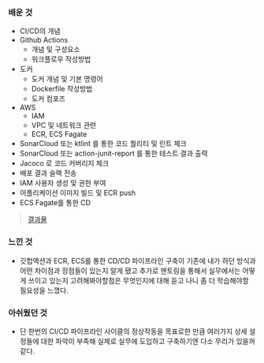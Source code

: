 ### 배운 것
- CI/CD의 개념
- Github Actions
	- 개념 및 구성요소
	- 워크플로우 작성방법
- 도커
	- 도커 개념 및 기본 명령어
	- Dockerfile 작성방법
	- 도커 컴포즈
- AWS
	- IAM
	- VPC 및 네트워크 관련
	- ECR, ECS Fagate
- SonarCloud 또는 ktlint 를 통한 코드 퀄리티 및 린트 체크
- SonarCloud 또는 action-junit-report 를 통한 테스트 결과 출력
- Jacoco 로 코드 커버리지 체크
- 배포 결과 슬랙 전송
- IAM 사용자 생성 및 권한 부여
- 어플리케이션 이미지 빌드 및 ECR push
- ECS Fagate를 통한 CD
> [결과물](./week1)
### 느낀 것
- 깃헙액션과 ECR, ECS를 통한 CD/CD 파이프라인 구축이 기존에 내가 하던 방식과 어떤 차이점과 장점들이 있는지 알게 됐고 추가로 멘토링을 통해서 실무에서는 어떻게 쓰이고 있는지 고려해봐야할점은 무엇인지에 대해 듣고 나니 좀 더 학습해야할 필요성을 느꼈다.
### 아쉬웠던 것
- 단 한번의 CI/CD 파이프라인 사이클의 정상작동을 목표로한 만큼 여러가지 상세 설정들에 대한 파악이 부족해 실제로 실무에 도입하고 구축하기엔 다소 무리가 있을꺼같다.